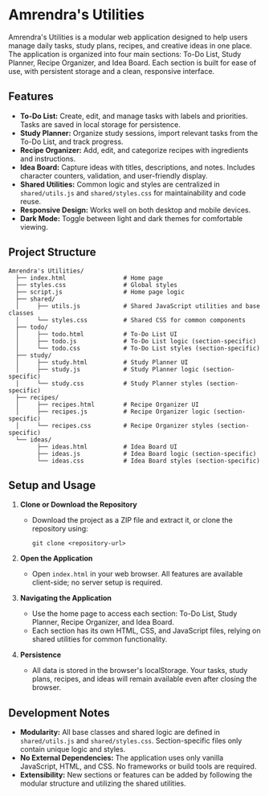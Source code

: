# Amrendra's Utilities

Amrendra's Utilities is a modular web application designed to help users manage daily tasks, study plans, recipes, and creative ideas in one place. The application is organized into four main sections: To-Do List, Study Planner, Recipe Organizer, and Idea Board. Each section is built for ease of use, with persistent storage and a clean, responsive interface.

## Features

- **To-Do List:** Create, edit, and manage tasks with labels and priorities. Tasks are saved in local storage for persistence.
- **Study Planner:** Organize study sessions, import relevant tasks from the To-Do List, and track progress.
- **Recipe Organizer:** Add, edit, and categorize recipes with ingredients and instructions.
- **Idea Board:** Capture ideas with titles, descriptions, and notes. Includes character counters, validation, and user-friendly display.
- **Shared Utilities:** Common logic and styles are centralized in `shared/utils.js` and `shared/styles.css` for maintainability and code reuse.
- **Responsive Design:** Works well on both desktop and mobile devices.
- **Dark Mode:** Toggle between light and dark themes for comfortable viewing.

## Project Structure

```
Amrendra's Utilities/
  ├── index.html                # Home page
  ├── styles.css                # Global styles
  ├── script.js                 # Home page logic
  ├── shared/
  │     ├── utils.js            # Shared JavaScript utilities and base classes
  │     └── styles.css          # Shared CSS for common components
  ├── todo/
  │     ├── todo.html           # To-Do List UI
  │     ├── todo.js             # To-Do List logic (section-specific)
  │     └── todo.css            # To-Do List styles (section-specific)
  ├── study/
  │     ├── study.html          # Study Planner UI
  │     ├── study.js            # Study Planner logic (section-specific)
  │     └── study.css           # Study Planner styles (section-specific)
  ├── recipes/
  │     ├── recipes.html        # Recipe Organizer UI
  │     ├── recipes.js          # Recipe Organizer logic (section-specific)
  │     └── recipes.css         # Recipe Organizer styles (section-specific)
  └── ideas/
        ├── ideas.html          # Idea Board UI
        ├── ideas.js            # Idea Board logic (section-specific)
        └── ideas.css           # Idea Board styles (section-specific)
```

## Setup and Usage

1. **Clone or Download the Repository**
   - Download the project as a ZIP file and extract it, or clone the repository using:
     ```
     git clone <repository-url>
     ```

2. **Open the Application**
   - Open `index.html` in your web browser. All features are available client-side; no server setup is required.

3. **Navigating the Application**
   - Use the home page to access each section: To-Do List, Study Planner, Recipe Organizer, and Idea Board.
   - Each section has its own HTML, CSS, and JavaScript files, relying on shared utilities for common functionality.

4. **Persistence**
   - All data is stored in the browser's localStorage. Your tasks, study plans, recipes, and ideas will remain available even after closing the browser.

## Development Notes

- **Modularity:** All base classes and shared logic are defined in `shared/utils.js` and `shared/styles.css`. Section-specific files only contain unique logic and styles.
- **No External Dependencies:** The application uses only vanilla JavaScript, HTML, and CSS. No frameworks or build tools are required.
- **Extensibility:** New sections or features can be added by following the modular structure and utilizing the shared utilities.

